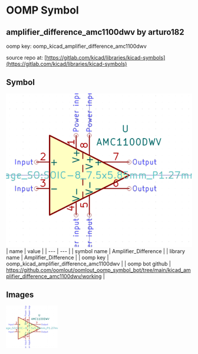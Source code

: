 # OOMP Symbol  
## amplifier_difference_amc1100dwv  by arturo182  
  
oomp key: oomp_kicad_amplifier_difference_amc1100dwv  
  
source repo at: [https://gitlab.com/kicad/libraries/kicad-symbols](https://gitlab.com/kicad/libraries/kicad-symbols)  
## Symbol  
  
[![working.png](working_600.png)](working.png)  
| name | value | 
| --- | --- | 
| symbol name | Amplifier_Difference | 
| library name | Amplifier_Difference | 
| oomp key | oomp_kicad_amplifier_difference_amc1100dwv | 
| oomp bot github | https://github.com/oomlout/oomlout_oomp_symbol_bot/tree/main/kicad_amplifier_difference_amc1100dwv/working | 
## Images  
  
[![working.png](working_140.png)](working.png)  
